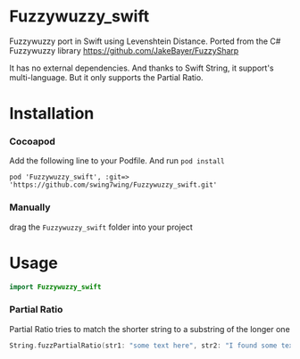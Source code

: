# Fuzzywuzzy_swift
Fuzzywuzzy port in Swift using Levenshtein Distance.
Ported from the C# Fuzzywuzzy library
https://github.com/JakeBayer/FuzzySharp

It has no external dependencies. 
And thanks to Swift String, it support's multi-language.
But it only supports the Partial Ratio.

# Installation
### Cocoapod
Add the following line to your Podfile. And run `pod install`
```
pod 'Fuzzywuzzy_swift', :git=> 'https://github.com/swing7wing/Fuzzywuzzy_swift.git'
```
### Manually
drag the `Fuzzywuzzy_swift` folder into your project

# Usage
```swift
import Fuzzywuzzy_swift
```

### Partial Ratio
Partial Ratio tries to match the shorter string to a substring of the longer one
```swift
String.fuzzPartialRatio(str1: "some text here", str2: "I found some text here!") // => 100
```
